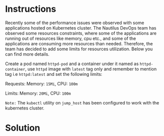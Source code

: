 # Instructions

Recently some of the performance issues were observed with some applications hosted on Kubernetes cluster. The Nautilus DevOps team has observed some resources constraints, where some of the applications are running out of resources like memory, cpu etc., and some of the applications are consuming more resources than needed. Therefore, the team has decided to add some limits for resources utilization. Below you can find more details.

Create a pod named `httpd-pod` and a container under it named as `httpd-container`, use `httpd` image with `latest` tag only and remember to mention tag i.e `httpd:latest` and set the following limits:

Requests: Memory: `15Mi`, CPU: `100m`

Limits: Memory: `20Mi`,  CPU: `100m`

`Note:` The `kubectl` utility on `jump_host` has been configured to work with the kubernetes cluster.

# Solution

```YAML

